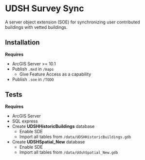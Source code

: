 # UDSH Survey Sync

A server object extension (SOE) for synchronizing user contributed buildings with vetted buildings.

## Installation
**Requires**  
 
 - ArcGIS Server >= 10.1
 - Publish `.mxd` in `/maps`
    - Give Feature Access as a capability
 - Publish `.soe` in `/TODO`

## Tests
**Requires**  
 
 - ArcGIS Server
 - SQL express
 - Create **UDSHHistoricBuildings** database
 	- Enable SDE
 	- Import all tables from `/data/UDSHHistoricBuildings.gdb`
 - Create **UDSHSpatial_New** database
	- Enable SDE 
	- Import all tables from `/data/UdshSpatial_New.gdb`

